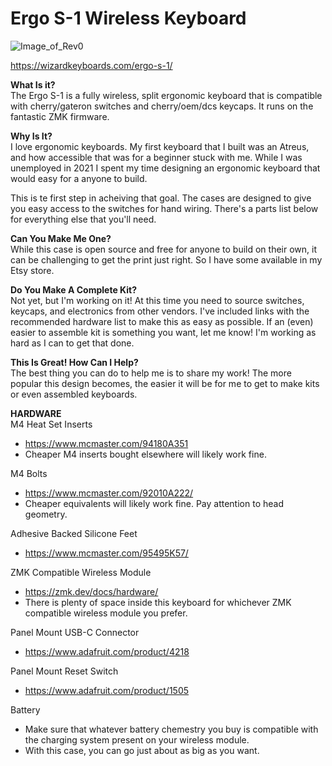 # Ergo S-1 Wireless Keyboard

![Image_of_Rev0](https://github.com/wizarddata/Ergo-S-1/tree/main/Images/render.jpg)

https://wizardkeyboards.com/ergo-s-1/


**What Is it?**  
The Ergo S-1 is a fully wireless, split ergonomic keyboard that is compatible with cherry/gateron switches and cherry/oem/dcs keycaps. It runs on the fantastic ZMK firmware.

**Why Is It?**  
I love ergonomic keyboards. My first keyboard that I built was an Atreus, and how accessible that was for a beginner stuck with me. While I was unemployed in 2021 I spent my time designing an ergonomic keyboard that would easy for a anyone to build. 

This is te first step in acheiving that goal. The cases are designed to give you easy access to the switches for hand wiring. There's a parts list below for everything else that you'll need.

**Can You Make Me One?**  
While this case is open source and free for anyone to build on their own, it can be challenging to get the print just right. So I have some available in my Etsy store.

**Do You Make A Complete Kit?**  
Not yet, but I'm working on it! At this time you need to source switches, keycaps, and electronics from other vendors. I've included links with the recommended hardware list to make this as easy as possible.
If an (even) easier to assemble kit is something you want, let me know! I'm working as hard as I can to get that done.

**This Is Great! How Can I Help?**  
The best thing you can do to help me is to share my work! The more popular this design becomes, the easier it will be for me to get to make kits or even assembled keyboards.

**HARDWARE**  
M4 Heat Set Inserts
 - https://www.mcmaster.com/94180A351
 - Cheaper M4 inserts bought elsewhere will likely work fine.
 
M4 Bolts
 - https://www.mcmaster.com/92010A222/
 - Cheaper equivalents will likely work fine. Pay attention to head geometry.
 
Adhesive Backed Silicone Feet
 - https://www.mcmaster.com/95495K57/
 
ZMK Compatible Wireless Module
 - https://zmk.dev/docs/hardware/
 - There is plenty of space inside this keyboard for whichever ZMK compatible wireless module you prefer.
 
Panel Mount USB-C Connector
 - https://www.adafruit.com/product/4218
 
Panel Mount Reset Switch
 - https://www.adafruit.com/product/1505
 
Battery
 - Make sure that whatever battery chemestry you buy is compatible with the charging system present on your wireless module.
 - With this case, you can go just about as big as you want.
